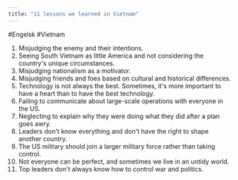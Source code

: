 ```yaml
---
title: "11 lessons we learned in Vietnam"
---
```

#Engelsk #Vietnam
1.  Misjudging the enemy and their intentions.
2.  Seeing South Vietnam as little America and not considering the country's unique circumstances.
3.  Misjudging nationalism as a motivator.
4.  Misjudging friends and foes based on cultural and historical differences.
5.  Technology is not always the best. Sometimes, it's more important to have a heart than to have the best technology.
6.  Failing to communicate about large-scale operations with everyone in the US.
7.  Neglecting to explain why they were doing what they did after a plan goes awry.
8.  Leaders don't know everything and don't have the right to shape another country.
9.  The US military should join a larger military force rather than taking control.
10.  Not everyone can be perfect, and sometimes we live in an untidy world.
11.  Top leaders don't always know how to control war and politics.